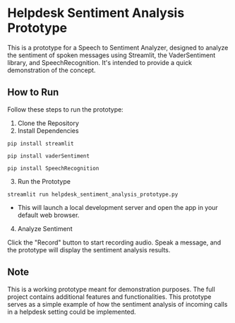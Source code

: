 # Helpdesk Sentiment Analysis Prototype

This is a prototype for a Speech to Sentiment Analyzer, designed to analyze the sentiment of spoken messages using Streamlit, the VaderSentiment library, and SpeechRecognition. It's intended to provide a quick demonstration of the concept.

## How to Run

Follow these steps to run the prototype:

1. Clone the Repository
2. Install Dependencies

```
pip install streamlit

pip install vaderSentiment

pip install SpeechRecognition
```

3. Run the Prototype

`streamlit run helpdesk_sentiment_analysis_prototype.py`

- This will launch a local development server and open the app in your default web browser.

4. Analyze Sentiment

Click the "Record" button to start recording audio. Speak a message, and the prototype will display the sentiment analysis results.

## Note

This is a working prototype meant for demonstration purposes. The full project contains additional features and functionalities. This prototype serves as a simple example of how the sentiment analysis of incoming calls in a helpdesk setting could be implemented.
